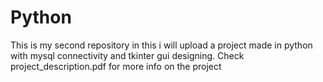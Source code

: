# Python
This is my second repository in this i will upload a project made in python with mysql connectivity and tkinter gui designing.
Check project_description.pdf for more info on the project
